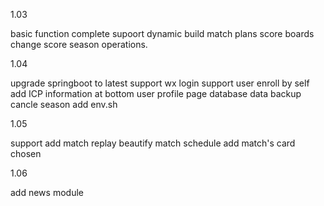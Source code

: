 
1.03

basic function complete
supoort dynamic build match plans
score boards
change score
season operations.

1.04

upgrade springboot to latest
support wx login
support user enroll by self
add ICP information at bottom
user profile page
database data backup
cancle season
add env.sh

1.05

support add match replay
beautify match schedule
add match's card chosen

1.06

add news module
